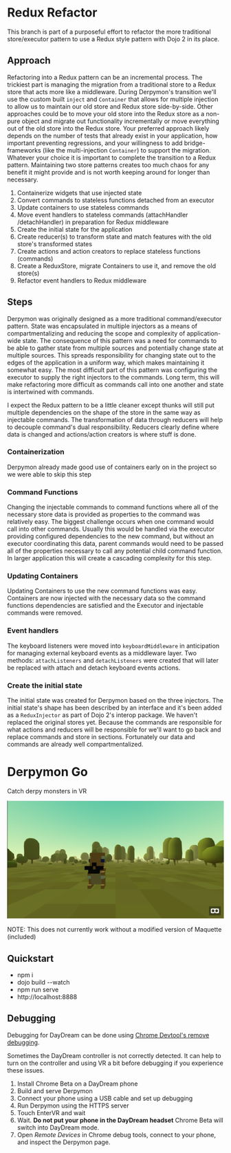 # Redux Refactor

This branch is part of a purposeful effort to refactor the more traditional store/executor pattern to use a Redux style
pattern with Dojo 2 in its place.

## Approach

Refactoring into a Redux pattern can be an incremental process. The trickiest part is managing the migration from a 
traditional store to a Redux store that acts more like a middleware. During Derpymon's transition we'll use the custom
built `inject` and `Container` that allows for multiple injection to allow us to maintain our old store and Redux store
side-by-side. Other approaches could be to move your old store into the Redux store as a non-pure object and migrate
out functionality incrementally or move everything out of the old store into the Redux store. Your preferred approach
likely depends on the number of tests that already exist in your application, how important preventing regressions, and
your willingness to add bridge-frameworks (like the multi-injection `Container`) to support the migration. Whatever your
choice it is important to complete the transition to a Redux pattern. Maintaining two store patterns creates too much
chaos for any benefit it might provide and is not worth keeping around for longer than necessary. 

1. Containerize widgets that use injected state
1. Convert commands to stateless functions detached from an executor
1. Update containers to use stateless commands
1. Move event handlers to stateless commands (attachHandler /detachHandler) in preparation for Redux middleware
1. Create the initial state for the application
1. Create reducer(s) to transform state and match features with the old store's transformed states
1. Create actions and action creators to replace stateless functions (commands)
1. Create a ReduxStore, migrate Containers to use it, and remove the old store(s)
1. Refactor event handlers to Redux middleware 

## Steps

Derpymon was originally designed as a more traditional command/executor pattern. State was encapsulated in multiple
injectors as a means of compartmentalizing and reducing the scope and complexity of application-wide state. The
consequence of this pattern was a need for commands to be able to gather state from multiple sources and potentially
change state at multiple sources. This spreads responsibility for changing state out to the edges of the application
in a uniform way, which makes maintaining it somewhat easy. The most difficult part of this pattern was configuring
the executor to supply the right injectors to the commands. Long term, this will make refactoring more difficult as 
commands call into one another and state is intertwined with commands.

I expect the Redux pattern to be a little cleaner except thunks will still put multiple dependencies on the shape of
the store in the same way as injectable commands. The transformation of data through reducers will help to decouple
command's dual responsibility. Reducers clearly define where data is changed and actions/action creators is where
stuff is done.

### Containerization

Derpymon already made good use of containers early on in the project so we were able to skip this step

### Command Functions

Changing the injectable commands to command functions where all of the necessary store data is provided as properties to
the command was relatively easy. The biggest challenge occurs when one command would call into other commands. Usually
this would be handled via the executor providing configured dependencies to the new command, but without an executor
coordinating this data, parent commands would need to be passed all of the properties necessary to call any potential
child command function. In larger application this will create a cascading complexity for this step.

### Updating Containers

Updating Containers to use the new command functions was easy. Containers are now injected with the necessary data so
the command functions dependencies are satisfied and the Executor and injectable commands were removed.

### Event handlers

The keyboard listeners were moved into `keyboardMiddleware` in anticipation for managing external keyboard events as
a middleware layer. Two methods: `attachListeners` and `detachListeners` were created that will later be replaced with
attach and detach keyboard events actions.

### Create the initial state

The initial state was created for Derpymon based on the three injectors. The initial state's shape has been described
by an interface and it's been added as a `ReduxInjector` as part of Dojo 2's interop package. We haven't replaced the
original stores yet. Because the commands are responsible for what actions and reducers will be responsible for we'll
want to go back and replace commands and store in sections. Fortunately our data and commands are already well 
compartmentalized.

# Derpymon Go

Catch derpy monsters in VR

![derpmander](./docs/derpymon.png)

NOTE: This does not currently work without a modified version of Maquette (included)

## Quickstart

* npm i
* dojo build --watch
* npm run serve
* http://localhost:8888

## Debugging

Debugging for DayDream can be done using 
[Chrome Devtool's remove debugging](https://developers.google.com/web/tools/chrome-devtools/remote-debugging/).

Sometimes the DayDream controller is not correctly detected. It can help to turn on the controller and using 
VR a bit before debugging if you experience these issues.

1. Install Chrome Beta on a DayDream phone
1. Build and serve Derpymon
1. Connect your phone using a USB cable and set up debugging 
1. Run Derpymon using the HTTPS server
1. Touch EnterVR and wait
1. Wait. **Do not put your phone in the DayDream headset** Chrome Beta will switch into DayDream mode.
1. Open _Remote Devices_ in Chrome debug tools, connect to your phone, and inspect the Derpymon page.
 
